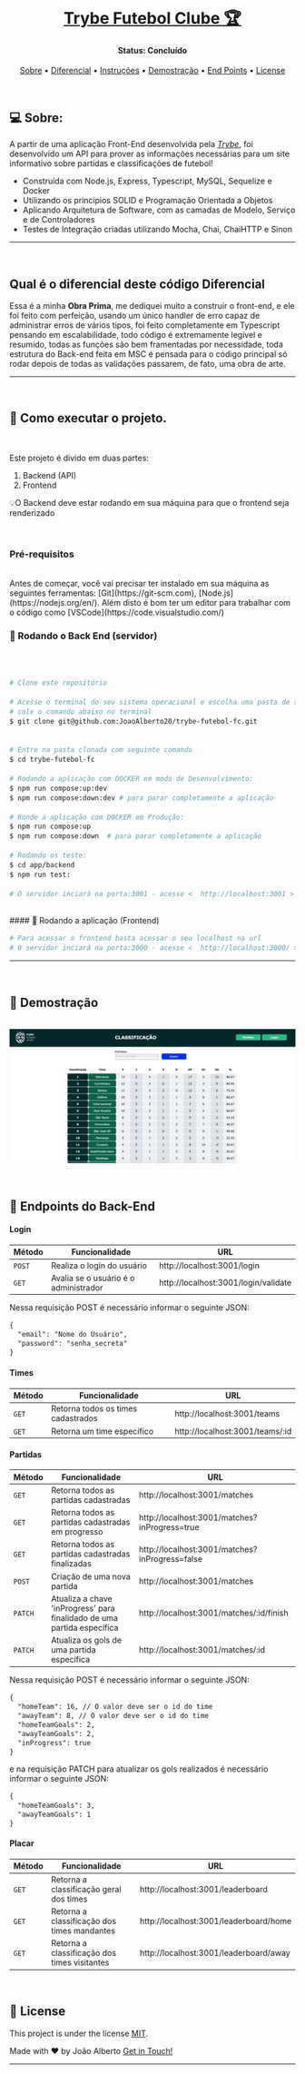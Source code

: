 <h1 align="center">
    <a href="#"> Trybe Futebol Clube 🏆</a>
</h1>

<h4 align="center">
	 Status: Concluído
</h4>

<p align="center">
 <a href="#about">Sobre</a> •
 <a href="#components">Diferencial</a> •
 <a href="#instruções">Instruções</a> •
 <a href="#demonstration">Demostração</a> •
 <a href="#endPoints">End Points</a> •
 <a href="#license">License</a>
</p>

<br />
<div id="about" />

## 💻 Sobre:

A partir de uma aplicação Front-End desenvolvida pela _[Trybe](https://www.betrybe.com)_, foi desenvolvido um API para prover as informações necessárias para um site informativo sobre partidas e classificações de futebol!

* Construída com Node.js, Express, Typescript, MySQL, Sequelize e Docker
* Utilizando os princípios SOLID e Programação Orientada a Objetos
* Aplicando Arquitetura de Software, com as camadas de Modelo, Serviço e de Controladores
* Testes de Integração criadas utilizando Mocha, Chai, ChaiHTTP e Sinon

---

<br />
<div id="components" />

## Qual é o diferencial deste código Diferencial

Essa é a minha **Obra Prima**, me dediquei muito a construir o front-end, e ele foi feito com perfeição, usando um único handler de erro capaz de administrar erros de vários tipos, foi feito completamente em Typescript pensando em escalabilidade, todo código é extremamente legível e resumido, todas as funções são bem framentadas por necessidade, toda estrutura do Back-end feita em MSC é pensada para o código principal só rodar depois de todas as validações passarem, de fato, uma obra de arte.

---

<br />
<div id="instruções" />

## 🚀 Como executar o projeto.

<br />

Este projeto é divido em duas partes:
1. Backend (API)
2. Frontend

💡O Backend deve estar rodando em sua máquina para que o frontend seja renderizado

<br />

### Pré-requisitos

<br />
Antes de começar, você vai precisar ter instalado em sua máquina as seguintes ferramentas:
[Git](https://git-scm.com), [Node.js](https://nodejs.org/en/).
Além disto é bom ter um editor para trabalhar com o código como [VSCode](https://code.visualstudio.com/)

<br />

### 🎲 Rodando o Back End (servidor)
<br />

```bash

# Clone este repositório

# Acesse o terminal do seu sistema operacional e escolha uma pasta de sua preferencia
# cole o comando abaixo no terminal
$ git clone git@github.com:JoaoAlberto20/trybe-futebol-fc.git


# Entre na pasta clonada com seguinte comando
$ cd trybe-futebol-fc

# Rodando a aplicação com DOCKER em modo de Desenvolvimento:
$ npm run compose:up:dev
$ npm run compose:down:dev # para parar completamente a aplicação

# Ronde a aplicação com DOCKER em Produção:
$ npm run compose:up
$ npm run compose:down  # para parar completamente a aplicação

# Rodando os teste:
$ cd app/backend
$ npm run test:

# O servidor inciará na porta:3001 - acesse <  http://localhost:3001 >

```
<br />
#### 🎲 Rodando a aplicação (Frontend)

```bash
# Para acessar o frontend basta acessar o seu localhost na url
# O servidor inciará na porta:3000 - acesse <  http://localhost:3000/ >
```

---

<br />
<div id="deploy" />

<div id="demonstration" />

## 🎨 Demostração

<p align="center">
  <br />
  <img src="./tfc_classificacao.png" alt="Trybe Futebol Clube - Demostração"/>
</p>

<br />

<div id="endPoints" />

## 🎲 Endpoints do Back-End

#### Login

| Método | Funcionalidade | URL |
|---|---|---|
| `POST` | Realiza o login do usuário | http://localhost:3001/login |
| `GET` | Avalia se o usuário é o administrador | http://localhost:3001/login/validate |

Nessa requisição POST é necessário informar o seguinte JSON:

```
{
  "email": "Nome do Usuário",
  "password": "senha_secreta"
}
```

#### Times

| Método | Funcionalidade | URL |
|---|---|---|
| `GET` | Retorna todos os times cadastrados | http://localhost:3001/teams |
| `GET` | Retorna um time específico | http://localhost:3001/teams/:id |

#### Partidas

| Método | Funcionalidade | URL |
|---|---|---|
| `GET` | Retorna todos as partidas cadastradas | http://localhost:3001/matches |
| `GET` | Retorna todos as partidas cadastradas em progresso | http://localhost:3001/matches?inProgress=true |
| `GET` | Retorna todos as partidas cadastradas finalizadas | http://localhost:3001/matches?inProgress=false |
| `POST` | Criação de uma nova partida | http://localhost:3001/matches |
| `PATCH` | Atualiza a chave 'inProgress' para finalidado de uma partida específica | http://localhost:3001/matches/:id/finish |
| `PATCH` | Atualiza os gols de uma partida específica | http://localhost:3001/matches/:id |

Nessa requisição POST é necessário informar o seguinte JSON:

```
{
  "homeTeam": 16, // O valor deve ser o id do time
  "awayTeam": 8, // O valor deve ser o id do time
  "homeTeamGoals": 2,
  "awayTeamGoals": 2,
  "inProgress": true
}
```

e na requisição PATCH para atualizar os gols realizados é necessário informar o seguinte JSON:

```
{
  "homeTeamGoals": 3,
  "awayTeamGoals": 1
}
```
#### Placar

| Método | Funcionalidade | URL |
|---|---|---|
| `GET` | Retorna a classificação geral dos times | http://localhost:3001/leaderboard |
| `GET` | Retorna a classificação dos times mandantes | http://localhost:3001/leaderboard/home |
| `GET` | Retorna a classificação dos times visitantes | http://localhost:3001/leaderboard/away |

<br />

<div id="license" />

## 📝 License

This project is under the license [MIT](./LICENSE).

Made with ❤️ by João Alberto [Get in Touch!](https://www.linkedin.com/in/joaoalbertosvcode)

---
